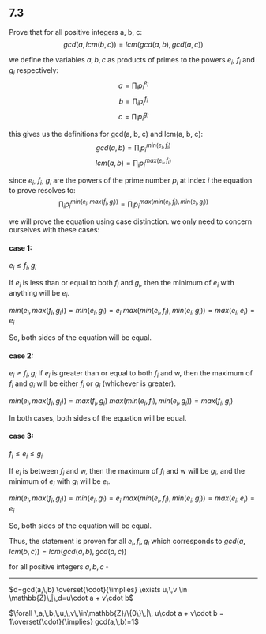 ## 7.3
Prove that for all positive integers a, b, c:
$$gcd(a,\,lcm(b,\,c)) = lcm(gcd(a,\,b),\,gcd(a,\,c))$$


we define the variables $a,\,b,\,c$ as products of primes to the powers $e_i$, $f_i$ and $g_i$ respectively:
$$a=\prod_{i} p_i^{e_i}$$
$$b=\prod_{i} p_i^{f_i}$$
$$c=\prod_{i} p_i^{g_i}$$

this gives us the definitions for gcd(a, b, c) and lcm(a, b, c):
$$gcd(a,\,b)=\prod_i p_i^{min(e_i,\,f_i)}$$
$$lcm(a,\,b)=\prod_i p_i^{max(e_i,\,f_i)}$$

since $e_i$, $f_i$, $g_i$ are the powers of the prime number $p_i$ at index $i$ the equation to prove resolves to:
$$\prod_i p_i^{min(e_i,\,max(f_i,\,g_i))}=\prod_i p_i ^{max(min(e_i,\,f_i),\, min(e_i,\, g_i))}$$

we will prove the equation using case distinction. we only need to concern ourselves with these cases:

#### case 1:
$e_i\leq f_i,\,g_i$

If $e_i$ is less than or equal to both $f_i$ and $g_i$, then the minimum of $e_i$ with anything will be $e_i$.

$min(e_i, max(f_i, g_i)) = min(e_i, g_i) = e_i$
$max(min(e_i, f_i), min(e_i, g_i)) = max(e_i, e_i) = e_i$

So, both sides of the equation will be equal.


#### case 2:
$e_i \geq f_i,\,g_i$
If $e_i$ is greater than or equal to both $f_i$ and w, then the maximum of $f_i$  and $g_i$ will be either $f_i$ or $g_i$ (whichever is greater).

$min(e_i, max(f_i, g_i)) = max(f_i, g_i)$
$max(min(e_i, f_i), min(e_i, g_i)) = max(f_i, g_i)$

In both cases, both sides of the equation will be equal.


#### case 3:
$f_i \leq e_i \leq g_i$

If $e_i$ is between $f_i$ and w, then the maximum of $f_i$ and w will be $g_i$, and the minimum of $e_i$ with $g_i$ will be $e_i$.

$min(e_i, max(f_i, g_i)) = min(e_i, g_i) = e_i$
$max(min(e_i, f_i), min(e_i, g_i)) = max(e_i, e_i) = e_i$

So, both sides of the equation will be equal.


Thus, the statement is proven for all $e_i,\,f_i,\,g_i$ which corresponds to
$gcd(a,\,lcm(b,\,c)) = lcm(gcd(a,\,b),\,gcd(a,\,c))$

for all positive integers $a,\,b,\,c$
$\square$

___













$d=gcd(a,\,b) \overset{\cdot}{\implies} \exists u,\,v \in \mathbb{Z}\,|\,d=u\cdot a + v\cdot b$


$\forall \,a,\,b,\,u,\,v\,\in\mathbb{Z}/\{0\}\,|\, u\cdot a + v\cdot b = 1\overset{\cdot}{\implies} gcd(a,\,b)=1$















